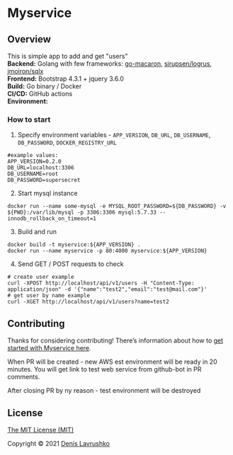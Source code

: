 # Myservice

## Overview
This is simple app to add and get "users"<br>
**Backend:** Golang with few frameworks: [go-macaron](https://go-macaron.com), [sirupsen/logrus](https://github.com/sirupsen/logrus), [jmoiron/sqlx](https://github.com/jmoiron/sqlx) <br>
**Frontend:** Bootstrap 4.3.1 + jquery 3.6.0 <br>
**Build:** Go binary / Docker <br>
**CI/CD:** GitHub actions <br>
**Environment:**

### How to start
1. Specify environment variables - `APP_VERSION`, `DB_URL`, `DB_USERNAME`, `DB_PASSWORD`, `DOCKER_REGISTRY_URL`
```shell
#example values:
APP_VERSION=0.2.0
DB_URL=localhost:3306
DB_USERNAME=root
DB_PASSWORD=supersecret
```
2. Start mysql instance
```shell
docker run --name some-mysql -e MYSQL_ROOT_PASSWORD=${DB_PASSWORD} -v ${PWD}:/var/lib/mysql -p 3306:3306 mysql:5.7.33 --innodb_rollback_on_timeout=1
```
3. Build and run
```shell
docker build -t myservice:${APP_VERSION} .
docker run --name myservice -p 80:4000 myservice:${APP_VERSION}
```
4. Send GET / POST requests to check
```shell
# create user example
curl -XPOST http://localhost/api/v1/users -H "Content-Type: application/json" -d '{"name":"test2","email":"test@mail.com"}'
# get user by name example
curl -XGET http://localhost/api/v1/users?name=test2
```

## Contributing

Thanks for considering contributing! There’s information about how to [get started with Myservice here](CONTRIBUTE.md).

When PR will be created - new AWS est environment will be ready in 20 minutes. You will get link to test web service from github-bot
in PR comments.

After closing PR by ny reason - test environment will be destroyed

## License

[The MIT License (MIT)](LICENSE.md)

Copyright © 2021 [Denis Lavrushko](https://dlavrushko.de)